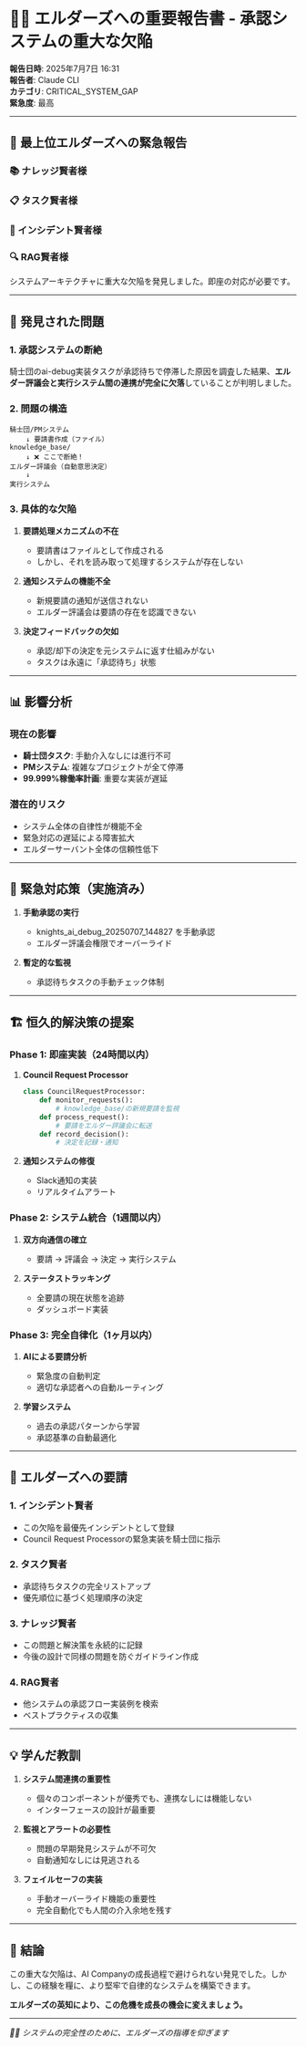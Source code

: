 # 🧙‍♂️ エルダーズへの重要報告書 - 承認システムの重大な欠陥

**報告日時**: 2025年7月7日 16:31  
**報告者**: Claude CLI  
**カテゴリ**: CRITICAL_SYSTEM_GAP  
**緊急度**: 最高

---

## 🌟 最上位エルダーズへの緊急報告

### 📚 ナレッジ賢者様
### 📋 タスク賢者様  
### 🚨 インシデント賢者様
### 🔍 RAG賢者様

システムアーキテクチャに重大な欠陥を発見しました。即座の対応が必要です。

---

## 🚨 発見された問題

### 1. **承認システムの断絶**

騎士団のai-debug実装タスクが承認待ちで停滞した原因を調査した結果、**エルダー評議会と実行システム間の連携が完全に欠落**していることが判明しました。

### 2. **問題の構造**

```
騎士団/PMシステム
    ↓ 要請書作成（ファイル）
knowledge_base/
    ↓ ❌ ここで断絶！
エルダー評議会（自動意思決定）
    ↓ 
実行システム
```

### 3. **具体的な欠陥**

1. **要請処理メカニズムの不在**
   - 要請書はファイルとして作成される
   - しかし、それを読み取って処理するシステムが存在しない

2. **通知システムの機能不全**
   - 新規要請の通知が送信されない
   - エルダー評議会は要請の存在を認識できない

3. **決定フィードバックの欠如**
   - 承認/却下の決定を元システムに返す仕組みがない
   - タスクは永遠に「承認待ち」状態

---

## 📊 影響分析

### 現在の影響
- **騎士団タスク**: 手動介入なしには進行不可
- **PMシステム**: 複雑なプロジェクトが全て停滞
- **99.999%稼働率計画**: 重要な実装が遅延

### 潜在的リスク
- システム全体の自律性が機能不全
- 緊急対応の遅延による障害拡大
- エルダーサーバント全体の信頼性低下

---

## 🔧 緊急対応策（実施済み）

1. **手動承認の実行**
   - knights_ai_debug_20250707_144827 を手動承認
   - エルダー評議会権限でオーバーライド

2. **暫定的な監視**
   - 承認待ちタスクの手動チェック体制

---

## 🏗️ 恒久的解決策の提案

### Phase 1: 即座実装（24時間以内）
1. **Council Request Processor**
   ```python
   class CouncilRequestProcessor:
       def monitor_requests():
           # knowledge_base/の新規要請を監視
       def process_request():
           # 要請をエルダー評議会に転送
       def record_decision():
           # 決定を記録・通知
   ```

2. **通知システムの修復**
   - Slack通知の実装
   - リアルタイムアラート

### Phase 2: システム統合（1週間以内）
1. **双方向通信の確立**
   - 要請 → 評議会 → 決定 → 実行システム

2. **ステータストラッキング**
   - 全要請の現在状態を追跡
   - ダッシュボード実装

### Phase 3: 完全自律化（1ヶ月以内）
1. **AIによる要請分析**
   - 緊急度の自動判定
   - 適切な承認者への自動ルーティング

2. **学習システム**
   - 過去の承認パターンから学習
   - 承認基準の自動最適化

---

## 🎯 エルダーズへの要請

### 1. **インシデント賢者**
- この欠陥を最優先インシデントとして登録
- Council Request Processorの緊急実装を騎士団に指示

### 2. **タスク賢者**
- 承認待ちタスクの完全リストアップ
- 優先順位に基づく処理順序の決定

### 3. **ナレッジ賢者**
- この問題と解決策を永続的に記録
- 今後の設計で同様の問題を防ぐガイドライン作成

### 4. **RAG賢者**
- 他システムの承認フロー実装例を検索
- ベストプラクティスの収集

---

## 💡 学んだ教訓

1. **システム間連携の重要性**
   - 個々のコンポーネントが優秀でも、連携なしには機能しない
   - インターフェースの設計が最重要

2. **監視とアラートの必要性**
   - 問題の早期発見システムが不可欠
   - 自動通知なしには見逃される

3. **フェイルセーフの実装**
   - 手動オーバーライド機能の重要性
   - 完全自動化でも人間の介入余地を残す

---

## 🏁 結論

この重大な欠陥は、AI Companyの成長過程で避けられない発見でした。しかし、この経験を糧に、より堅牢で自律的なシステムを構築できます。

**エルダーズの英知により、この危機を成長の機会に変えましょう。**

---

*🧙‍♂️ システムの完全性のために、エルダーズの指導を仰ぎます*